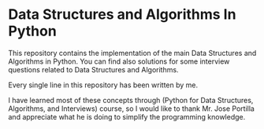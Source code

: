 # Data Structures and Algorithms In Python

This repository contains the implementation of the main Data Structures and Algorithms in Python.
You can find also solutions for some interview questions related to Data Structures and Algorithms.

Every single line in this repository has been written by me.

I have learned most of these concepts through (Python for Data Structures, Algorithms, and Interviews) course, so I would like to thank Mr. Jose Portilla and appreciate what he is doing to simplify the programming knowledge.
